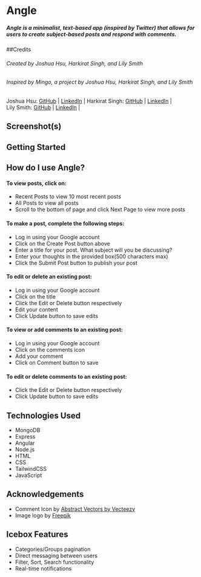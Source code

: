 # Angle

##### Angle is a minimalist, text-based app (inspired by Twitter) that allows for users to create subject-based posts and respond with comments.

##Credits

###### Created by Joshua Hsu, Harkirat Singh, and Lily Smith
###### Inspired by Mingo, a project by Joshua Hsu, Harkirat Singh, and Lily Smith

Joshua Hsu: [GitHub](https://github.com/jhsu79) | [LinkedIn](https://www.linkedin.com/in/joshuanhsu) |
Harkirat Singh: [GitHub](https://github.com/harkirats043) | [LinkedIn](https://www.linkedin.com/in/harkirat-singh-hanzra/) |  
Lily Smith: [GitHub](https://github.com/LSmith97) | [LinkedIn](https://www.linkedin.com/in/lilliana-r-smith/) |

## Screenshot(s)

## Getting Started

<h2>How do I use Angle? </h2>

<h4> To view posts, click on:</h4>
<ul>
    <li>Recent Posts to view 10 most recent posts </li>
    <li>All Posts to view all posts</li>
    <li>Scroll to the bottom of page and click Next Page to view more posts</li>
</ul>

<h4>To make a post, complete the following steps: </h4>
    <ul>
        <li> Log in using your Google account </li>
        <li> Click on the Create Post button above</li>  
        <li> Enter a title for your post.  What subject will you be discussing? </li>  
        <li> Enter your thoughts in the provided box(500 characters max) </li> 
        <li> Click the Submit Post button to publish your post </li> 
    </ul>

<h4> To edit or delete an existing post: </h4> 
<ul>  
        <li> Log in using your Google account </li>
        <li> Click on the title </li>  
        <li> Click the Edit or Delete button respectively</li>
        <li> Edit your content </li>
        <li> Click Update button to save edits</li>
    </ul>
<h4>  To view or add comments to an existing post:</h4> 
<ul>  
    <li> Log in using your Google account </li>
    <li> Click on the comments icon</li>  
    <li> Add your comment</li>
    <li> Click on Comment button to save </li>
</ul>
<h4>  To edit or delete comments to an existing post:</h4> 
<ul>
    <li> Click the Edit or Delete button respectively</li>
    <li> Click Update button to save edits</li>
</ul>

## Technologies Used

- MongoDB
- Express
- Angular
- Node.js
- HTML
- CSS
- TailwindCSS
- JavaScript

## Acknowledgements

- Comment Icon by <a href="https://www.vecteezy.com/free-vector/abstract">Abstract Vectors by Vecteezy</a>
- Image logo by <a href="https://www.freepik.com/free-vector/set-pink-flaAngles-with-different-poses_2266747.htm#query=flaAngle%20icon&position=2&from_view=search&track=ais">Freepik</a>

## Icebox Features

- Categories/Groups pagination
- Direct messaging between users
- Filter, Sort, Search functionality
- Real-time notifications
